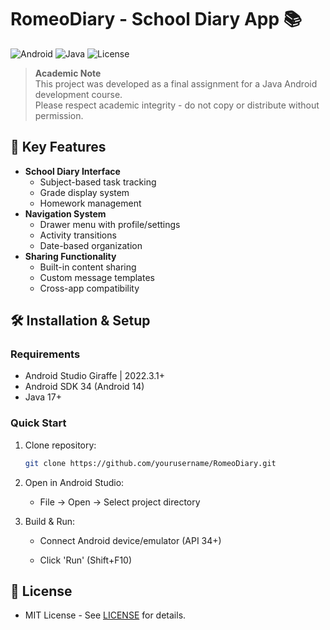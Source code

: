 # RomeoDiary - School Diary App 📚

![Android](https://img.shields.io/badge/Android-14%2B-brightgreen)
![Java](https://img.shields.io/badge/Java-17%2B-orange)
![License](https://img.shields.io/badge/License-MIT-blue)

> **Academic Note**  
> This project was developed as a final assignment for a Java Android development course.  
> Please respect academic integrity - do not copy or distribute without permission.

## 📱 Key Features

- **School Diary Interface**
  - Subject-based task tracking
  - Grade display system
  - Homework management
- **Navigation System**
  - Drawer menu with profile/settings
  - Activity transitions
  - Date-based organization
- **Sharing Functionality**
  - Built-in content sharing
  - Custom message templates
  - Cross-app compatibility

## 🛠️ Installation & Setup

### Requirements
- Android Studio Giraffe | 2022.3.1+
- Android SDK 34 (Android 14)
- Java 17+

### Quick Start
1. Clone repository:
   ```bash
   git clone https://github.com/yourusername/RomeoDiary.git
   ```
2. Open in Android Studio:

    - File → Open → Select project directory
3. Build & Run:

    - Connect Android device/emulator (API 34+)

    - Click 'Run' (Shift+F10)

## 📜 License
- MIT License - See [LICENSE](https://github.com/Roma-jpg/FinalProj/blob/master/LICENSE) for details.
